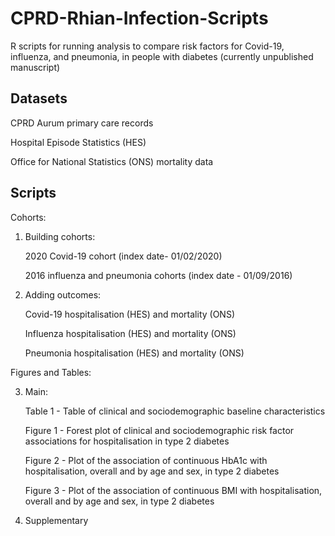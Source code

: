 # CPRD-Rhian-Infection-Scripts

R scripts for running analysis to compare risk factors for Covid-19, influenza, and pneumonia, in people with diabetes (currently unpublished manuscript)

## Datasets
CPRD Aurum primary care records

Hospital Episode Statistics (HES)

Office for National Statistics (ONS) mortality data

## Scripts

Cohorts:

1. Building cohorts:

   2020 Covid-19 cohort (index date- 01/02/2020)

   2016 influenza and pneumonia cohorts (index date - 01/09/2016)


2. Adding outcomes:

   Covid-19 hospitalisation (HES) and mortality (ONS)

   Influenza hospitalisation (HES) and mortality (ONS)

   Pneumonia hospitalisation (HES) and mortality (ONS)


Figures and Tables:

3. Main:

   Table 1 - Table of clinical and sociodemographic baseline characteristics

   Figure 1 - Forest plot of clinical and sociodemographic risk factor associations for hospitalisation in type 2 diabetes

   Figure 2 - Plot of the association of continuous HbA1c with hospitalisation, overall and by age and sex, in type 2 diabetes

   Figure 3 - Plot of the association of continuous BMI with hospitalisation, overall and by age and sex, in type 2 diabetes



4. Supplementary
